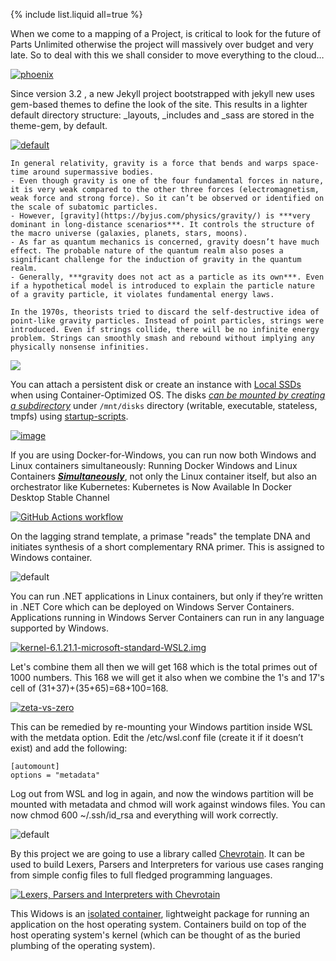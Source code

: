 {% include list.liquid all=true %}

When we come to a mapping of a Project, is critical to look for the future of Parts Unlimited otherwise the project will massively over budget and very late. So to deal with this we shall consider to move everything to the cloud…

[![phoenix](https://user-images.githubusercontent.com/8466209/246674379-6079f1cb-3a81-403b-8d5b-b876fd03ed25.png)](https://blog.marcolancini.it/2020/blog-blogging-stack/)

Since version 3.2 , a new Jekyll project bootstrapped with jekyll new uses gem-based themes to define the look of the site. This results in a lighter default directory structure: _layouts, _includes and _sass are stored in the theme-gem, by default.

[![default](https://user-images.githubusercontent.com/8466209/243235885-5823667b-426a-47e8-8ee3-a1afdce79d77.png)](https://jekyllrb.com/docs/structure/)

```note
In general relativity, gravity is a force that bends and warps space-time around supermassive bodies.
- Even though gravity is one of the four fundamental forces in nature, it is very weak compared to the other three forces (electromagnetism, weak force and strong force). So it can’t be observed or identified on the scale of subatomic particles.
- However, [gravity](https://byjus.com/physics/gravity/) is ***very dominant in long-distance scenarios***. It controls the structure of the macro universe (galaxies, planets, stars, moons).
- As far as quantum mechanics is concerned, gravity doesn’t have much effect. The probable nature of the quantum realm also poses a significant challenge for the induction of gravity in the quantum realm.
- Generally, ***gravity does not act as a particle as its own***. Even if a hypothetical model is introduced to explain the particle nature of a gravity particle, it violates fundamental energy laws.

In the 1970s, theorists tried to discard the self-destructive idea of point-like gravity particles. Instead of point particles, strings were introduced. Even if strings collide, there will be no infinite energy problem. Strings can smoothly smash and rebound without implying any physically nonsense infinities.
```

[![](https://user-images.githubusercontent.com/8466209/284033450-8984a822-b65c-4522-84cf-67f1a0d335c5.png)](https://byjus.com/physics/stringtheory/)

You can attach a persistent disk or create an instance with [Local SSDs](https://cloud.google.com/compute/docs/disks/add-persistent-disk#formatting) when using Container-Optimized OS. The disks _[can be mounted by creating a subdirectory](https://cloud.google.com/container-optimized-os/docs/concepts/disks-and-filesystem#mounting_and_formatting_disks)_ under `/mnt/disks` directory (writable, executable, stateless, tmpfs) using [startup-scripts](hhttps://cloud.google.com/compute/docs/instances/startup-scripts).

[![image](https://user-images.githubusercontent.com/8466209/222601650-8fef811d-6bd5-44de-b81f-6d39f47625ad.png)](https://blogs.msdn.microsoft.com/premier_developer/2018/04/20/running-docker-windows-and-linux-containers-simultaneously/)

If you are using Docker-for-Windows, you can run now both Windows and Linux containers simultaneously: Running Docker Windows and Linux Containers ***[Simultaneously](https://blogs.msdn.microsoft.com/premier_developer/2018/04/20/running-docker-windows-and-linux-containers-simultaneously/)***, not only the Linux container itself, but also an orchestrator like Kubernetes: Kubernetes is Now Available In Docker Desktop Stable Channel

[![GitHub Actions workflow](https://user-images.githubusercontent.com/8466209/222642428-fb9f183f-f4d5-43c6-a3c2-c1adebac2bad.png)](https://docs.github.com/en/actions/using-github-hosted-runners/about-github-hosted-runners#using-a-github-hosted-runner)

On the lagging strand template, a primase "reads" the template DNA and initiates synthesis of a short complementary RNA primer. This is assigned to Windows container.

![default](https://user-images.githubusercontent.com/8466209/244405518-cb407b47-1409-423f-adc3-21074eb79d4d.png)

You can run .NET applications in Linux containers, but only if they’re written in .NET Core which can be deployed on Windows Server Containers. Applications running in Windows Server Containers can run in any language supported by Windows.

[![kernel-6.1.21.1-microsoft-standard-WSL2.img
](https://user-images.githubusercontent.com/8466209/231802278-1cc152f2-9089-4249-a01f-1dd7e0f2a705.png)](https://github.com/khs1994/WSL2-Linux-Kernel/releases/tag/6.1.21.1-microsoft-standard-WSL2)

Let's combine them all then we will get 168 which is the total primes out of 1000 numbers. This 168 we will get it also when we combine the 1's and 17's cell of (31+37)+(35+65)=68+100=168. 

[![zeta-vs-zero](https://user-images.githubusercontent.com/8466209/213628433-c7382e39-4efa-4455-867c-13652293474d.png)](https://gist.github.com/eq19/e9832026b5b78f694e4ad22c3eb6c3ef#zeta-vs-zero)

This can be remedied by re-mounting your Windows partition inside WSL with the metdata option. Edit the /etc/wsl.conf file (create it if it doesn’t exist) and add the following:

```
[automount]
options = "metadata"
```

Log out from WSL and log in again, and now the windows partition will be mounted with metadata and chmod will work against windows files. You can now chmod 600 ~/.ssh/id_rsa and everything will work correctly.

![default](https://user-images.githubusercontent.com/8466209/243375484-035dc8da-0a22-4b6c-ba14-fc303e36a94e.png)

By this project we are going to use a library called [Chevrotain](https://github.com/Chevrotain/chevrotain). It can be used to build Lexers, Parsers and Interpreters for various use cases ranging from simple config files to full fledged programming languages.

[![Lexers, Parsers and Interpreters with Chevrotain](https://user-images.githubusercontent.com/8466209/244846209-90a4afee-64fd-4a13-b2d7-626ae767a77c.png)](https://dev.to/codingwithadam/introduction-to-lexers-parsers-and-interpreters-with-chevrotain-5c7b)

This Widows is an [isolated container](https://learn.microsoft.com/en-us/virtualization/windowscontainers/about/#container-images), lightweight package for running an application on the host operating system. Containers build on top of the host operating system's kernel (which can be thought of as the buried plumbing of the operating system).
